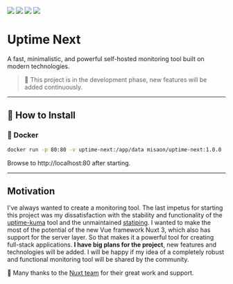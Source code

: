 <a target="_blank" href="https://github.com/misaon/uptime-next"><img src="https://img.shields.io/github/stars/misaon/uptime-next" /></a> <a target="_blank" href="https://hub.docker.com/r/misaon/uptime-next"><img src="https://img.shields.io/docker/pulls/misaon/uptime-next" /></a> <a target="_blank" href="https://hub.docker.com/r/misaon/uptime-next"><img src="https://img.shields.io/docker/v/misaon/uptime-next/latest?label=docker%20image%20ver." /></a> <a target="_blank" href="https://github.com/misaon/uptime-next"><img src="https://img.shields.io/github/last-commit/misaon/uptime-next" /></a>

# Uptime Next
A fast, minimalistic, and powerful self-hosted monitoring tool built on modern technologies.

> 🚧 This project is in the development phase, new features will be added continuously.

---

## 🔧 How to Install

### 🐳 Docker

```bash
docker run -p 80:80 -v uptime-next:/app/data misaon/uptime-next:1.0.0
```

Browse to http://localhost:80 after starting.

---

## Motivation
I've always wanted to create a monitoring tool. The last impetus for starting this project was my dissatisfaction with the stability and functionality of the [uptime-kuma](https://github.com/louislam/uptime-kuma) tool and the unmaintained [statiping](https://github.com/statping/statping). 
I wanted to make the most of the potential of the new Vue framework Nuxt 3, which also has support for the server layer. 
So that makes it a powerful tool for creating full-stack applications. **I have big plans for the project**, 
new features and technologies will be added. I will be happy if my idea of a completely robust and functional 
monitoring tool will be shared by the community.

💚 Many thanks to the [Nuxt team](https://nuxtjs.org/teams/) for their great work and support.
